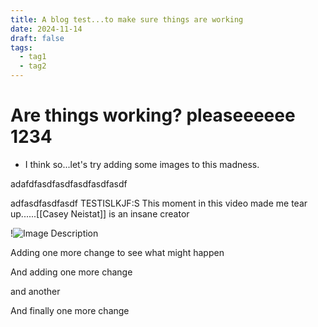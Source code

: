 ```yaml
---
title: A blog test...to make sure things are working
date: 2024-11-14
draft: false
tags:
  - tag1
  - tag2
---
```

# Are things working? pleaseeeeee 1234

- I think so...let's try adding some images to this madness.

adafdfasdfasdfasdfasdfasdf

adfasdfasdfasdf TESTISLKJF:S
This moment in this video made me tear up......[[Casey Neistat]] is an insane creator


!![Image Description](/images/Pasted%20image%2020241114133615.png)



Adding one more change to see what might happen

And adding one more change

and another


And finally one more change